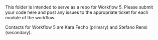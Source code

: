 This folder is intended to serve as a repo for Workflow 5. Please submit your code here and post any issues to the appropriate ticket for each module of the workflow.

Contacts for Workflow 5 are Kara Fecho (primary) and Stefano Rensi (secondary).
